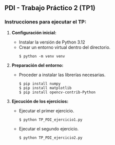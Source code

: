 ## PDI - Trabajo Práctico 2 (TP1)

### Instrucciones para ejecutar el TP:

1. **Configuración inicial:**
   - Instalar la versión de Python 3.12
   - Crear un entorno virtual dentro del directorio.
     ```
     $ python -m venv venv
     ```

2. **Preparación del entorno:**

   - Proceder a instalar las librerías necesarias.
     ```
     $ pip install numpy
     $ pip install matplotlib
     $ pip install opencv-contrib-Python
     ```

3. **Ejecución de los ejercicios:**

   - Ejecutar el primer ejercicio.
     ```
     $ python TP_PDI_ejercicio1.py
     ```
   - Ejecutar el segundo ejercicio.
     ```
     $ python TP_PDI_ejercicio2.py
     ```


